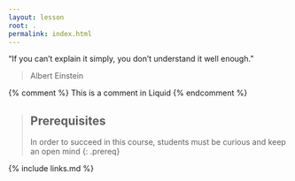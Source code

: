 ```yaml
---
layout: lesson
root: .  
permalink: index.html  
---
```


“If you can’t explain it simply, you don’t understand it well enough.”
> Albert Einstein

<!-- this is an html comment -->

{% comment %} This is a comment in Liquid {% endcomment %}

> ## Prerequisites
>
> In order to succeed in this course, students must be curious and keep an open mind
{: .prereq}

{% include links.md %}
